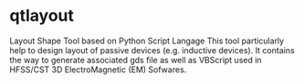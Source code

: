 # qtlayout
Layout Shape Tool based on Python Script Langage
This tool particularly help to design layout of passive devices (e.g. inductive devices).
It contains the way to generate associated gds file as well as VBScript used in HFSS/CST 3D ElectroMagnetic (EM) Sofwares.

